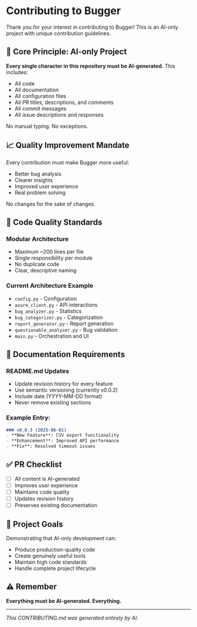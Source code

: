 # Contributing to Bugger

Thank you for your interest in contributing to Bugger! This is an AI-only project with unique contribution guidelines.

## 🤖 Core Principle: AI-only Project

**Every single character in this repository must be AI-generated.** This includes:
- All code
- All documentation
- All configuration files
- All PR titles, descriptions, and comments
- All commit messages
- All issue descriptions and responses

No manual typing. No exceptions.

## 📈 Quality Improvement Mandate

Every contribution must make Bugger more useful:
- Better bug analysis
- Clearer insights
- Improved user experience
- Real problem solving

No changes for the sake of changes.

## 🧹 Code Quality Standards

### Modular Architecture
- Maximum ~200 lines per file
- Single responsibility per module
- No duplicate code
- Clear, descriptive naming

### Current Architecture Example
- `config.py` - Configuration
- `azure_client.py` - API interactions
- `bug_analyzer.py` - Statistics
- `bug_categorizer.py` - Categorization
- `report_generator.py` - Report generation
- `questionable_analyzer.py` - Bug validation
- `main.py` - Orchestration and UI

## 📝 Documentation Requirements

### README.md Updates
- Update revision history for every feature
- Use semantic versioning (currently v0.0.2)
- Include date (YYYY-MM-DD format)
- Never remove existing sections

### Example Entry:
```markdown
### v0.0.3 (2025-06-01)
- **New Feature**: CSV export functionality
- **Enhancement**: Improved API performance
- **Fix**: Resolved timeout issues
```

## ✅ PR Checklist

- [ ] All content is AI-generated
- [ ] Improves user experience
- [ ] Maintains code quality
- [ ] Updates revision history
- [ ] Preserves existing documentation

## 🎯 Project Goals

Demonstrating that AI-only development can:
- Produce production-quality code
- Create genuinely useful tools
- Maintain high code standards
- Handle complete project lifecycle

## ⚠️ Remember

**Everything must be AI-generated. Everything.**

---

*This CONTRIBUTING.md was generated entirely by AI.*
